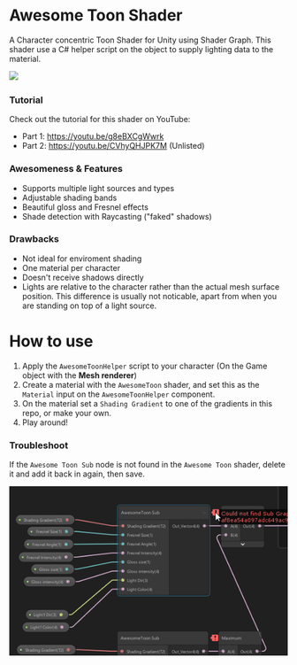 # Awesome Toon Shader
A Character concentric Toon Shader for Unity using Shader Graph.
This shader use a C# helper script on the object to supply lighting data to the material.

![](GifExample1.gif)

### Tutorial
Check out the tutorial for this shader on YouTube:
- Part 1: https://youtu.be/g8eBXCgWwrk
- Part 2: https://youtu.be/CVhyQHJPK7M (Unlisted)

### Awesomeness & Features
- Supports multiple light sources and types
- Adjustable shading bands
- Beautiful gloss and Fresnel effects
- Shade detection with Raycasting ("faked" shadows)

### Drawbacks
- Not ideal for enviroment shading
- One material per character
- Doesn't receive shadows directly
- Lights are relative to the character rather than the actual mesh surface position. This difference is usually not noticable, apart from when you are standing on top of a light source.

# How to use
1. Apply the `AwesomeToonHelper` script to your character (On the Game object with the **Mesh renderer**)
2. Create a material with the `AwesomeToon` shader, and set this as the `Material` input on the `AwesomeToonHelper` component.
3. On the material set a `Shading Gradient` to one of the gradients in this repo, or make your own.
4. Play around!

### Troubleshoot
If the `Awesome Toon Sub` node is not found in the `Awesome Toon` shader, delete it and add it back in again, then save.

![](GifBrokenSubGraph.gif)

